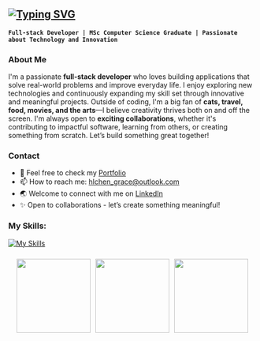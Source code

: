 [![Typing SVG](https://readme-typing-svg.demolab.com?font=Roboto&weight=800&size=30&pause=1000&color=FB9E3AFB&random=true&width=435&lines=+Hi%2C+I'm+Grace!+%F0%9F%91%8B)](https://git.io/typing-svg)
---
**`Full-stack Developer | MSc Computer Science Graduate | Passionate about Technology and Innovation`**

### About Me ###
I'm a passionate **full-stack developer** who loves building applications that solve real-world problems and improve everyday life. I enjoy exploring new technologies and continuously expanding my skill set through innovative and meaningful projects.
Outside of coding, I'm a big fan of **cats, travel, food, movies, and the arts**—I believe creativity thrives both on and off the screen.
I'm always open to **exciting collaborations**, whether it's contributing to impactful software, learning from others, or creating something from scratch. Let’s build something great together!

### Contact ###
- 🌟 Feel free to check my [Portfolio](https://gracec-339.github.io/grace-portfolio/)
- 📫 How to reach me: hlchen_grace@outlook.com
- 🌏 Welcome to connect with me on [LinkedIn](www.linkedin.com/in/huangling-grace-c)
- ✨ Open to collaborations - let’s create something meaningful!

### My Skills: ###
[![My Skills](https://skillicons.dev/icons?i=js,html,css,tailwind,react,bootstrap,vite,azure,fastapi,flask,git,py,postman,postgres )](https://skillicons.dev)

###
<div style="display: flex; justify-content: center; gap: 10px;">
<img align="center" height="150" src="https://media4.giphy.com/media/v1.Y2lkPTc5MGI3NjExN3czN2VneWV3bzV6c2V6Z2J3emw3OTU1MmtndGcxb3EyeDF0MHdpMSZlcD12MV9pbnRlcm5hbF9naWZfYnlfaWQmY3Q9Zw/ule4vhcY1xEKQ/giphy.gif"  />
<img align="center" height="150" src="https://media3.giphy.com/media/v1.Y2lkPTc5MGI3NjExaXN1cDQ1cGMwcGIxdnJ3ZHczMXhqNHYzbG9rOXduYjlucDBncGdtZyZlcD12MV9pbnRlcm5hbF9naWZfYnlfaWQmY3Q9Zw/vFKqnCdLPNOKc/giphy.gif"  />
<img align="center" height="150" src="https://media1.giphy.com/media/v1.Y2lkPTc5MGI3NjExZGdmM2gxdHhjZGR1ajhodXNuYXJzMzY1MmJkZW12c2F4aXd0eDJnMCZlcD12MV9pbnRlcm5hbF9naWZfYnlfaWQmY3Q9Zw/3nbxypT20Ulmo/giphy.gif"  />
</div>
